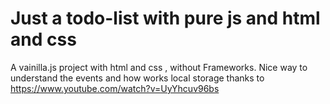 
# Just a todo-list with pure js and html and css

A vainilla.js project with html and css , without Frameworks. Nice way to understand the events and how works local storage 
thanks to https://www.youtube.com/watch?v=UyYhcuv96bs

